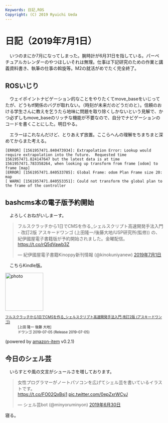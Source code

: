 ```yaml
---
Keywords: 日記,ROS
Copyright: (C) 2019 Ryuichi Ueda
---
```


# 日記（2019年7月1日）

　いつのまにか7月になってしまった。腕時計が6月31日を指している。パーペチュアルカレンダーのやつほしいそれは無理。仕事は下記研究のための作業と講義資料書き、執筆の仕事の斡旋等。M2の就活がめでたく完全終了。

## ROSいじり

　ウェイポイントナビゲーション的なことをやりたくてmove_baseをいじってたが、どうもtf関係のバグが取れない。（時刻が未来だのどうだのと）。信頼のおける学生さんに教えを乞うたら地味に問題を取り除くしかないという見解で、かつ必ずしもmove_baseのリッチな機能が不要なので、自分でナビゲーションのコードを書くことにした。明日やる。

　エラーはこれなんだけど、とりあえず放置。ここらへんの理解をちまちまと深めてからまた考える。

```
[ERROR] [1561957471.840473934]: Extrapolation Error: Lookup would require extrapolation into the future.  Requested time 1561957471.824147647 but the latest data is at time 1561957471.783358264, when looking up transform from frame [odom] to frame [map]
[ERROR] [1561957471.840533785]: Global Frame: odom Plan Frame size 20: map
[ WARN] [1561957471.840553351]: Could not transform the global plan to the frame of the controller
```

## bashcms本の電子版予約開始

　よろしくおねがいしまーす。

<blockquote class="twitter-tweet" data-lang="ja"><p lang="ja" dir="ltr">フルスクラッチから1日でCMSを作る_シェルスクリプト高速開発手法入門 - 改訂2版 アスキードワンゴ (上田隆一/後藤大地/USP研究所(監修)) の、紀伊國屋電子書籍版が予約開始されました。金曜配信。<a href="https://t.co/rQ5dVawb3Z">https://t.co/rQ5dVawb3Z</a></p>&mdash; 紀伊國屋電子書籍Kinoppy新刊情報 (@kinokuniyanew) <a href="https://twitter.com/kinokuniyanew/status/1145641730785476608?ref_src=twsrc%5Etfw">2019年7月1日</a></blockquote>
<script async src="https://platform.twitter.com/widgets.js" charset="utf-8"></script>

　こちらKindle版。

<div class="card">
  <div class="row no-gutters">
    <div class="col-md-2">
      <a class="item url" href="https://www.amazon.co.jp/exec/obidos/ASIN/B07TSZZPWN/ryuichiueda-22"><img src="https://images-fe.ssl-images-amazon.com/images/I/51H%2B4kUhbFL._SL160_.jpg" width="121" alt="photo"></a>
    </div>
    <div class="col-md-10">
      <div class="card-body">
        <dl class="fn" style="font-size:80%">
          <dt><a href="https://www.amazon.co.jp/exec/obidos/ASIN/B07TSZZPWN/ryuichiueda-22">フルスクラッチから1日でCMSを作る_シェルスクリプト高速開発手法入門 改訂2版 (アスキードワンゴ)</a></dt>
          <dd>[上田 隆一 後藤 大地]</dd>
          <dd>ドワンゴ 2019-07-05 (Release 2019-07-05)</dd>
        </dl>
        <p class="powered-by" >(powered by <a href="https://github.com/spiegel-im-spiegel/amazon-item" >amazon-item</a> v0.2.1)</p>
      </div>
    </div>
  </div>
</div>

## 今日のシェル芸

　いらすとや風の文言がシュールさを増しております。

<blockquote class="twitter-tweet" data-lang="ja"><p lang="ja" dir="ltr">女性プログラマーがノートパソコンを広げてシェル芸を書いているイラストです。<br> <a href="https://t.co/FO02QxBsj1">https://t.co/FO02QxBsj1</a> <a href="https://t.co/0epZxrWCyJ">pic.twitter.com/0epZxrWCyJ</a></p>&mdash; シェル芸bot (@minyoruminyon) <a href="https://twitter.com/minyoruminyon/status/1145335136231149568?ref_src=twsrc%5Etfw">2019年6月30日</a></blockquote>
<script async src="https://platform.twitter.com/widgets.js" charset="utf-8"></script>


寝る。
